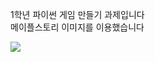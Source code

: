 1학년 파이썬 게임 만들기 과제입니다   
메이플스토리 이미지를 이용했습니다   
   
<img src="https://github.com/wndudwkd003/Python_Study_Example_Code/blob/7d939e469ae6f964829d6201bc1dc9b1755f7155/ETC/%EB%AF%B8%EB%A5%B4%EC%9D%98_%EC%9A%94%EC%9B%90_%EA%B5%AC%ED%95%98%EA%B8%B0/main.gif">
